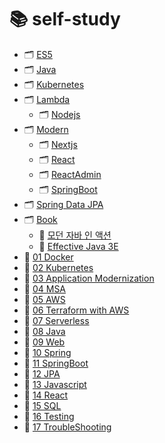 # 📚 self-study
- 🗂 [ES5](https://github.com/justdoanything/self-study/tree/main/ES5)
- 🗂 [Java](https://github.com/justdoanything/self-study/tree/main/Java)
- 🗂 [Kubernetes](https://github.com/justdoanything/self-study/tree/main/Kubernetes)
- 🗂 [Lambda](https://github.com/justdoanything/self-study/tree/main/Lambda)
  - 🗂 [Nodejs](https://github.com/justdoanything/self-study/tree/main/Lambda/Nodejs)
- 🗂 [Modern](https://github.com/justdoanything/self-study/tree/main/Modern)
  - 🗂 [Nextjs](https://github.com/justdoanything/self-study/tree/main/Modern/Nextjs)
  - 🗂 [React](https://github.com/justdoanything/self-study/tree/main/Modern/React)
  - 🗂 [ReactAdmin](https://github.com/justdoanything/self-study/tree/main/Modern/ReactAdmin)
  - 🗂 [SpringBoot](https://github.com/justdoanything/self-study/tree/main/Modern/SpringBoot)
- 🗂 [Spring Data JPA](https://github.com/justdoanything/self-study/tree/main/Spring%20Data%20JPA)
- 🗂 [Book](https://github.com/justdoanything/self-study/tree/main/%F0%9F%93%9A%20Book)
  - 📘 [모던 자바 인 액션](https://github.com/justdoanything/self-study/blob/main/📚%20Book/📘%20모던%20자바%20인%20액션.md)
  - 📘 [Effective Java 3E](https://github.com/justdoanything/self-study/blob/main/📚%20Book/📘%20Effective%20Java%203E.md)
- 📁 [01 Docker](https://github.com/justdoanything/self-study/blob/main/01%20Docker.md)
- 📁 [02 Kubernetes](https://github.com/justdoanything/self-study/blob/main/02%20Kubernetes.md)
- 📁 [03 Application Modernization](https://github.com/justdoanything/self-study/blob/main/03%20ApplicationModernization.md)
- 📁 [04 MSA](https://github.com/justdoanything/self-study/blob/main/04%20MSA.md)
- 📁 [05 AWS](https://github.com/justdoanything/self-study/blob/main/05%20AWS.md)
- 📁 [06 Terraform with AWS](https://github.com/justdoanything/self-study/blob/main/06%20Terraform%20with%20AWS.md)
- 📁 [07 Serverless](https://github.com/justdoanything/self-study/blob/main/07%20Serverless.md)
- 📁 [08 Java](https://github.com/justdoanything/self-study/blob/main/08%20Java.md)
- 📁 [09 Web](https://github.com/justdoanything/self-study/blob/main/09%20Web.md)
- 📁 [10 Spring](https://github.com/justdoanything/self-study/blob/main/10%20Spring.md)
- 📁 [11 SpringBoot](https://github.com/justdoanything/self-study/blob/main/11%20SpringBoot.md)
- 📁 [12 JPA](https://github.com/justdoanything/self-study/blob/main/12%20JPA.md)
- 📁 [13 Javascript](https://github.com/justdoanything/self-study/blob/main/13%20Javascript.md)
- 📁 [14 React](https://github.com/justdoanything/self-study/blob/main/14%20React.md)
- 📁 [15 SQL](https://github.com/justdoanything/self-study/blob/main/15%20SQL.md)
- 📁 [16 Testing](https://github.com/justdoanything/self-study/blob/main/16%20Testing.md)
- 📁 [17 TroubleShooting](https://github.com/justdoanything/self-study/blob/main/17%20TroubleShooting.md)


